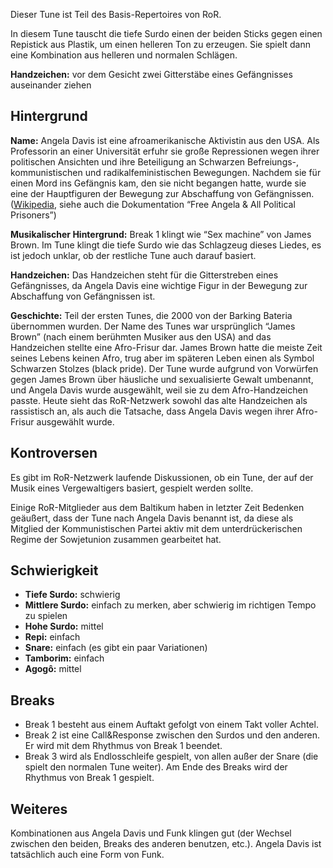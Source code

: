 Dieser Tune ist Teil des Basis-Repertoires von RoR.

In diesem Tune tauscht die tiefe Surdo einen der beiden Sticks gegen einen
Repistick aus Plastik, um einen helleren Ton zu erzeugen. Sie spielt dann eine
Kombination aus helleren und normalen Schlägen.

**Handzeichen:** vor dem Gesicht zwei Gitterstäbe eines Gefängnisses auseinander
ziehen

## Hintergrund

**Name:** Angela Davis ist eine afroamerikanische Aktivistin aus den USA. Als
Professorin an einer Universität erfuhr sie große Repressionen wegen ihrer
politischen Ansichten und ihre Beteiligung an Schwarzen Befreiungs-,
kommunistischen und radikalfeministischen Bewegungen. Nachdem sie für einen Mord
ins Gefängnis kam, den sie nicht begangen hatte, wurde sie eine der Hauptfiguren
der Bewegung zur Abschaffung von Gefängnissen.
([Wikipedia](https://en.wikipedia.org/wiki/Angela_Davis), siehe auch die
Dokumentation “Free Angela & All Political Prisoners”)

**Musikalischer Hintergrund:** Break 1 klingt wie “Sex machine” von James Brown.
Im Tune klingt die tiefe Surdo wie das Schlagzeug dieses Liedes, es ist jedoch
unklar, ob der restliche Tune auch darauf basiert.

**Handzeichen:** Das Handzeichen steht für die Gitterstreben eines Gefängnisses,
da Angela Davis eine wichtige Figur in der Bewegung zur Abschaffung von
Gefängnissen ist.

**Geschichte:** Teil der ersten Tunes, die 2000 von der Barking Bateria
übernommen wurden. Der Name des Tunes war ursprünglich “James Brown” (nach einem
berühmten Musiker aus den USA) and das Handzeichen stellte eine Afro-Frisur dar.
James Brown hatte die meiste Zeit seines Lebens keinen Afro, trug aber im
späteren Leben einen als Symbol Schwarzen Stolzes (black pride). Der Tune wurde
aufgrund von Vorwürfen gegen James Brown über häusliche und sexualisierte Gewalt
umbenannt, und Angela Davis wurde ausgewählt, weil sie zu dem Afro-Handzeichen
passte. Heute sieht das RoR-Netzwerk sowohl das alte Handzeichen als rassistisch
an, als auch die Tatsache, dass Angela Davis wegen ihrer Afro-Frisur ausgewählt
wurde.

## Kontroversen

Es gibt im RoR-Netzwerk laufende Diskussionen, ob ein Tune, der auf der Musik
eines Vergewaltigers basiert, gespielt werden sollte.

Einige RoR-Mitglieder aus dem Baltikum haben in letzter Zeit Bedenken geäußert,
dass der Tune nach Angela Davis benannt ist, da diese als Mitglied der
Kommunistischen Partei aktiv mit dem unterdrückerischen Regime der Sowjetunion
zusammen gearbeitet hat.

## Schwierigkeit

* **Tiefe Surdo:** schwierig
* **Mittlere Surdo:** einfach zu merken, aber schwierig im richtigen Tempo zu
  spielen
* **Hohe Surdo:** mittel
* **Repi:** einfach
* **Snare:** einfach (es gibt ein paar Variationen)
* **Tamborim:** einfach
* **Agogô:** mittel

## Breaks

* Break 1 besteht aus einem Auftakt gefolgt von einem Takt voller Achtel.
* Break 2 ist eine Call&Response zwischen den Surdos und den anderen. Er wird
  mit dem Rhythmus von Break 1 beendet.
* Break 3 wird als Endlosschleife gespielt, von allen außer der Snare (die
  spielt den normalen Tune weiter). Am Ende des Breaks wird der Rhythmus von
  Break 1 gespielt.

## Weiteres

Kombinationen aus Angela Davis und Funk klingen gut (der Wechsel zwischen den
beiden, Breaks des anderen benutzen, etc.). Angela Davis ist tatsächlich auch
eine Form von Funk.
